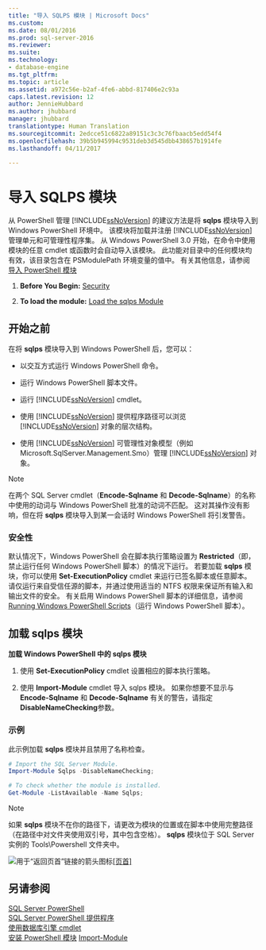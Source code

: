 ```yaml
---
title: "导入 SQLPS 模块 | Microsoft Docs"
ms.custom: 
ms.date: 08/01/2016
ms.prod: sql-server-2016
ms.reviewer: 
ms.suite: 
ms.technology:
- database-engine
ms.tgt_pltfrm: 
ms.topic: article
ms.assetid: a972c56e-b2af-4fe6-abbd-817406e2c93a
caps.latest.revision: 12
author: JennieHubbard
ms.author: jhubbard
manager: jhubbard
translationtype: Human Translation
ms.sourcegitcommit: 2edcce51c6822a89151c3c3c76fbaacb5edd54f4
ms.openlocfilehash: 39b5b945994c9531deb3d545dbb438657b1914fe
ms.lasthandoff: 04/11/2017

---
```

# <a name="import-the-sqlps-module"></a>导入 SQLPS 模块
  从 PowerShell 管理 [!INCLUDE[ssNoVersion](../../includes/ssnoversion-md.md)] 的建议方法是将 **sqlps** 模块导入到 Windows PowerShell 环境中。 该模块将加载并注册 [!INCLUDE[ssNoVersion](../../includes/ssnoversion-md.md)] 管理单元和可管理性程序集。  从 Windows PowerShell 3.0 开始，在命令中使用模块的任意 cmdlet 或函数时会自动导入该模块。 此功能对目录中的任何模块均有效，该目录包含在 PSModulePath 环境变量的值中。  有关其他信息，请参阅 [导入 PowerShell 模块](https://msdn.microsoft.com/library/dd878284(v=vs.85).aspx)
  
1.  **Before You Begin:**  [Security](#Security)  
  
2.  **To load the module:**  [Load the sqlps Module](#LoadSqlps)  
  
## <a name="before-you-begin"></a>开始之前  
 在将 **sqlps** 模块导入到 Windows PowerShell 后，您可以：  
  
-   以交互方式运行 Windows PowerShell 命令。  
  
-   运行 Windows PowerShell 脚本文件。  
  
-   运行 [!INCLUDE[ssNoVersion](../../includes/ssnoversion-md.md)] cmdlet。  
  
-   使用 [!INCLUDE[ssNoVersion](../../includes/ssnoversion-md.md)] 提供程序路径可以浏览 [!INCLUDE[ssNoVersion](../../includes/ssnoversion-md.md)] 对象的层次结构。  
  
-   使用 [!INCLUDE[ssNoVersion](../../includes/ssnoversion-md.md)] 可管理性对象模型（例如 Microsoft.SqlServer.Management.Smo）管理 [!INCLUDE[ssNoVersion](../../includes/ssnoversion-md.md)] 对象。  
  
> [!NOTE]  
>  在两个 SQL Server cmdlet（**Encode-Sqlname** 和 **Decode-Sqlname**）的名称中使用的动词与 Windows PowerShell 批准的动词不匹配。 这对其操作没有影响，但在将 **sqlps** 模块导入到某一会话时 Windows PowerShell 将引发警告。  
  
###  <a name="Security"></a> 安全性  
 默认情况下，Windows PowerShell 会在脚本执行策略设置为 **Restricted**（即，禁止运行任何 Windows PowerShell 脚本）的情况下运行。 若要加载 **sqlps** 模块，你可以使用 **Set-ExecutionPolicy** cmdlet 来运行已签名脚本或任意脚本。 请仅运行来自受信任源的脚本，并通过使用适当的 NTFS 权限来保证所有输入和输出文件的安全。 有关启用 Windows PowerShell 脚本的详细信息，请参阅 [Running Windows PowerShell Scripts](http://www.microsoft.com/technet/scriptcenter/topics/winpsh/manual/run.mspx)（运行 Windows PowerShell 脚本）。  
  
##  <a name="LoadSqlps"></a> 加载 sqlps 模块  
 **加载 Windows PowerShell 中的 sqlps 模块**  
  
1.  使用 **Set-ExecutionPolicy** cmdlet 设置相应的脚本执行策略。  
  
2.  使用 **Import-Module** cmdlet 导入 sqlps 模块。 如果你想要不显示与 **Encode-Sqlname** 和 **Decode-Sqlname** 有关的警告，请指定 **DisableNameChecking**参数。  
  
### <a name="example"></a>示例  
 此示例加载 **sqlps** 模块并且禁用了名称检查。  
  
```powershell 
# Import the SQL Server Module.    
Import-Module Sqlps -DisableNameChecking;

# To check whether the module is installed.
Get-Module -ListAvailable -Name Sqlps;
```  
  
> [!NOTE]  
>  如果 **sqlps** 模块不在你的路径下，请更改为模块的位置或在脚本中使用完整路径（在路径中对文件夹使用双引号，其中包含空格）。 **sqlps** 模块位于 SQL Server 实例的 Tools\Powershell 文件夹中。  
  
 ![用于“返回页首”链接的箭头图标](../../analysis-services/instances/media/uparrow16x16.gif "用于“返回页首”链接的箭头图标")[[页首]]()  
  
## <a name="see-also"></a>另请参阅  
 [SQL Server PowerShell](../../relational-databases/scripting/sql-server-powershell.md)   
 [SQL Server PowerShell 提供程序](../../relational-databases/scripting/sql-server-powershell-provider.md)   
 [使用数据库引擎 cmdlet](../../relational-databases/scripting/use-the-database-engine-cmdlets.md)  
 [安装 PowerShell 模块](https://msdn.microsoft.com/library/dd878350(v=vs.85).aspx)  
 [Import-Module](https://technet.microsoft.com/library/hh849725.aspx)
  
  

